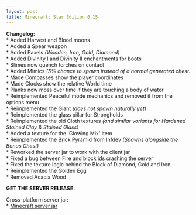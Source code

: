 ```yaml
---
layout: post
title: Minecraft: Star Edition 0.15
---
```


**Changelog:**<br>
\* Added Harvest and Blood moons<br>
\* Added a Spear weapon<br>
\* Added Paxels <i>(Wooden, Iron, Gold, Diamond)</i><br>
\* Added Divinity I and Divinity II enchantments for boots<br>
\* Slimes now quench torches on contact<br>
\* Added Mimics <i>(5% chance to spawn instead of a normal generated chest.</i><br>
\* Made Compasses show the player coordinates<br>
\* Made Clocks show the relative World time<br>
\* Planks now moss over time if they are touching a body of water<br>
\* Reimplemented Peaceful mode mechanics and removed it from the options menu<br>
\* Reimplemented the Giant <i>(does not spawn naturally yet)</i><br>
\* Reimplemented the glass pillar for Strongholds<br>
\* Reimplemented the old Cloth textures <i>(and similar variants for Hardened Stained Clay & Stained Glass)</i><br>
\* Added a texture for the 'Glowing Mix' item<br>
\* Reimplemented the Brick Pyramid from Infdev <i>(Spawns alongside the Bonus Chest)</i><br>
\* Reworked the server jar to work with the client jar<br>
\* Fixed a bug between Fire and block ids crashing the server<br>
\* Fixed the texture logic behind the Block of Diamond, Gold and Iron<br>
\* Reimplemented the Golden Egg<br>
\* Removed Acacia Wood<br>

**GET THE SERVER RELEASE:**<br>

Cross-platform server jar:<br>
\* [Minecraft server jar](SERVER:TODO)<br>